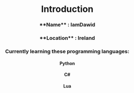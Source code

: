 <h1 align="center">Introduction</h1>

<h3 align="center">**Name** : IamDawid</h3>
<h3 align="center">**Location** : Ireland</h3>
<h3 align="center">Currently learning these programming languages:</h3>
<h4 align="center">Python</h4>
<h4 align="center">C#</h4>
<h4 align="center">Lua</h4>
